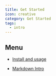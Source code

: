 ```yaml
---
title: Get Started
icon: creative
category: Get Started
tags:
  - intro
---
```


## Menu

- [Install and usage](install.md)

- [Markdown Intro](markdown.md)
